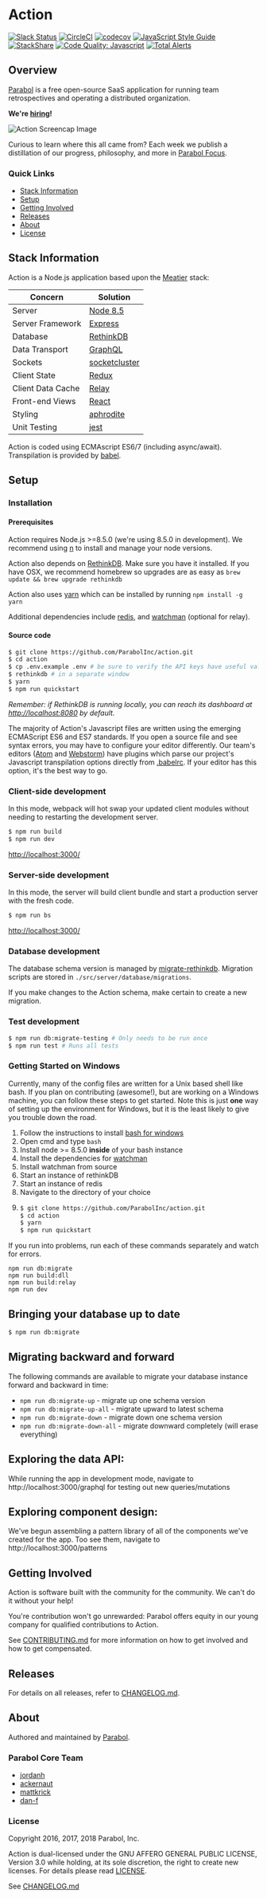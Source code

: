 # Action

[![Slack Status](http://slackin.parabol.co/badge.svg)](http://slackin.parabol.co/)
[![CircleCI](https://circleci.com/gh/ParabolInc/action.svg?style=svg)](https://circleci.com/gh/ParabolInc/action)
[![codecov](https://codecov.io/gh/ParabolInc/action/branch/master/graph/badge.svg)](https://codecov.io/gh/ParabolInc/action)
[![JavaScript Style Guide](https://img.shields.io/badge/code_style-standard-brightgreen.svg)](https://standardjs.com)
[![StackShare](https://img.shields.io/badge/tech-stack-0690fa.svg?style=flat)](https://stackshare.io/parabol-inc/action)
[![Code Quality: Javascript](https://img.shields.io/lgtm/grade/javascript/g/ParabolInc/action.svg?logo=lgtm&logoWidth=18)](https://lgtm.com/projects/g/ParabolInc/action/context:javascript)
[![Total Alerts](https://img.shields.io/lgtm/alerts/g/ParabolInc/action.svg?logo=lgtm&logoWidth=18)](https://lgtm.com/projects/g/ParabolInc/action/alerts)

## Overview

[Parabol](https://www.parabol.co) is a free open-source SaaS application for
running team retrospectives and operating a distributed organization.

**We're [hiring](https://www.parabol.co/join)!**

![Action Screencap Image](./docs/images/20180718_Action_Snapshot.gif)

Curious to learn where this all came from? Each week we publish a distillation
of our progress, philosophy, and more in
[Parabol Focus](https://focus.parabol.co/).

### Quick Links

* [Stack Information](#stack-information)
* [Setup](#setup)
* [Getting Involved](#getting-involved)
* [Releases](#releases)
* [About](#about)
* [License](#license)

## Stack Information

Action is a Node.js application based upon the
[Meatier](https://github.com/mattkrick/meatier) stack:

| Concern            | Solution                                                |
|--------------------|---------------------------------------------------------|
| Server             | [Node 8.5](https://nodejs.org/)                         |
| Server Framework   | [Express](http://expressjs.com/)                        |
| Database           | [RethinkDB](https://www.rethinkdb.com/)                 |
| Data Transport     | [GraphQL](https://github.com/graphql/graphql-js)        |
| Sockets            | [socketcluster](http://socketcluster.io/)               |
| Client State       | [Redux](http://redux.js.org/)                           |
| Client Data Cache  | [Relay](https://facebook.github.io/relay/)              |
| Front-end Views    | [React](https://facebook.github.io/react/)              |
| Styling            | [aphrodite](https://github.com/khan/aphrodite)          |
| Unit Testing       | [jest](https://facebook.github.io/jest)                 |

Action is coded using ECMAscript ES6/7 (including async/await).
Transpilation is provided by [babel](https://github.com/babel/babel).

## Setup

### Installation

#### Prerequisites

Action requires Node.js >=8.5.0 (we're using 8.5.0 in development).
We recommend using [n](https://github.com/tj/n) to install and manage your
node versions.

Action also depends on [RethinkDB](https://rethinkdb.com/). Make sure
you have it installed. If you have OSX, we recommend homebrew so
upgrades are as easy as `brew update && brew upgrade rethinkdb`

Action also uses [yarn](https://yarnpkg.com/) which can be installed by running `npm install -g yarn`

Additional dependencies include [redis](https://redis.io/), and
[watchman](https://facebook.github.io/watchman/docs/install.html) (optional for relay).

#### Source code

```bash
$ git clone https://github.com/ParabolInc/action.git
$ cd action
$ cp .env.example .env # be sure to verify the API keys have useful values
$ rethinkdb # in a separate window
$ yarn
$ npm run quickstart
```
_Remember: if RethinkDB is running locally, you can reach its dashboard at
[http://localhost:8080](http://localhost:8080) by default._

The majority of Action's Javascript files are written using the emerging
ECMAScript ES6 and ES7 standards. If you open a source file and see
syntax errors, you may have to configure your editor differently.
Our team's editors ([Atom](https://atom.io/) and
[Webstorm](https://www.jetbrains.com/webstorm/)) have plugins which parse
our project's Javascript transpilation options directly from
[.babelrc](./.babelrc). If your editor has this option, it's the best way
to go.

### Client-side development

In this mode, webpack will hot swap your updated client modules without
needing to restarting the development server.

```bash
$ npm run build
$ npm run dev
```
[http://localhost:3000/](http://localhost:3000/)

### Server-side development

In this mode, the server will build client bundle and start a production
server with the fresh code.

```bash
$ npm run bs
```
[http://localhost:3000/](http://localhost:3000/)

### Database development

The database schema version is managed by
[migrate-rethinkdb](https://github.com/ParabolInc/migrate-rethinkdb).
Migration scripts are stored in `./src/server/database/migrations`.

If you make changes to the Action schema, make certain to create a new
migration.

### Test development

```bash
$ npm run db:migrate-testing # Only needs to be run once
$ npm run test # Runs all tests
```

### Getting Started on Windows
Currently, many of the config files are written for a Unix based shell like bash. If you plan on contributing (awesome!),
but are working on a Windows machine, you can follow these steps to get started. Note this is just __one__ way of setting
up the environment for Windows, but it is the least likely to give you trouble down the road.

1. Follow the instructions to install [bash for windows](https://msdn.microsoft.com/en-us/commandline/wsl/about)
2. Open cmd and type `bash`
3. Install node >= 8.5.0 __inside__ of your bash instance
4. Install the dependencies for [watchman](https://facebook.github.io/watchman/docs/install.html)
5. Install watchman from source
6. Start an instance of rethinkDB
7. Start an instance of redis
8. Navigate to the directory of your choice
9. ```bash
   $ git clone https://github.com/ParabolInc/action.git
   $ cd action
   $ yarn
   $ npm run quickstart
   ```

If you run into problems, run each of these commands separately and watch for errors.
 ```
 npm run db:migrate
 npm run build:dll
 npm run build:relay
 npm run dev
 ```

## Bringing your database up to date

```bash
$ npm run db:migrate
```

## Migrating backward and forward

The following commands are available to migrate your database instance
forward and backward in time:

   * `npm run db:migrate-up` - migrate up one schema version
   * `npm run db:migrate-up-all` - migrate upward to latest schema
   * `npm run db:migrate-down` - migrate down one schema version
   * `npm run db:migrate-down-all` - migrate downward completely (will erase everything)

## Exploring the data API:

While running the app in development mode, navigate to
http://localhost:3000/graphql for testing out new queries/mutations

## Exploring component design:

We've begun assembling a pattern library of all of the components we've created
for the app. Too see them, navigate to http://localhost:3000/patterns

## Getting Involved

Action is software built with the community for the community. We can't do
it without your help!

You're contribution won't go unrewarded: Parabol offers equity in our
young company for qualified contributions to Action.

See [CONTRIBUTING.md](./CONTRIBUTING.md) for more information on how to
get involved and how to get compensated.

## Releases

For details on all releases, refer to [CHANGELOG.md](./CHANGELOG.md).

## About

Authored and maintained by [Parabol](http://parabol.co).

### Parabol Core Team

* [jordanh](https://github.com/jordanh)
* [ackernaut](https://github.com/ackernaut)
* [mattkrick](https://github.com/mattkrick)
* [dan-f](https://github.com/dan-f)

### License

Copyright 2016, 2017, 2018 Parabol, Inc.

Action is dual-licensed under the GNU AFFERO GENERAL PUBLIC LICENSE,
Version 3.0 while holding, at its sole discretion, the right to create
new licenses. For details please read [LICENSE](LICENSE).

See [CHANGELOG.md](./CHANGELOG.md)
